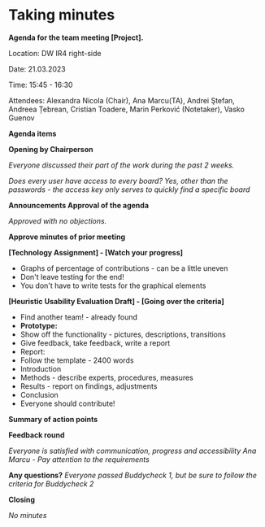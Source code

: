 # Taking minutes

**Agenda for the team meeting [Project].**

Location: DW IR4 right-side

Date: 21.03.2023

Time: 15:45 - 16:30

Attendees: Alexandra Nicola (Chair), Ana Marcu(TA), Andrei Ştefan, Andreea Țebrean, Cristian Toadere, Marin Perković (Notetaker), Vasko Guenov

**Agenda items**

**Opening by Chairperson**

_Everyone discussed their part of the work during the past 2 weeks._

_Does every user have access to every board? Yes, other than the passwords - the access key only serves to quickly find a specific board_

**Announcements Approval of the agenda**

_Approved with no objections._

**Approve minutes of prior meeting**

**[Technology Assignment] - [Watch your progress]**

* Graphs of percentage of contributions - can be a little uneven
* Don't leave testing for the end!
* You don't have to write tests for the graphical elements

**[Heuristic Usability Evaluation Draft] - [Going over the criteria]**

* Find another team! - already found
* **Prototype:**
* Show off the functionality - pictures, descriptions, transitions
* Give feedback, take feedback, write a report
* Report:
* Follow the template - 2400 words
* Introduction
* Methods - describe experts, procedures, measures
* Results - report on findings, adjustments
* Conclusion
* Everyone should contribute!

**Summary of action points**

**Feedback round**

_Everyone is satisfied with communication, progress and accessibility_
_Ana Marcu - Pay attention to the requirements_

**Any questions?**
_Everyone passed Buddycheck 1, but be sure to follow the criteria for Buddycheck 2_

**Closing**

_No minutes_